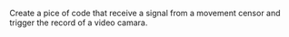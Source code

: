 Create a pice of code that receive a signal from a movement censor and trigger the record of a video camara.